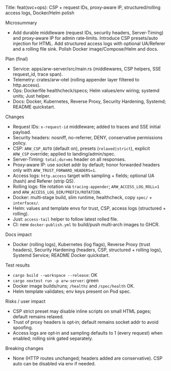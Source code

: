 Title: feat(svc+ops): CSP + request IDs, proxy‑aware IP, structured/rolling access logs, Docker/Helm polish

Microsummary
- Add durable middleware (request IDs, security headers, Server‑Timing) and proxy‑aware IP for admin rate‑limits. Introduce CSP presets/auto injection for HTML. Add structured access logs with optional UA/Referer and a rolling file sink. Polish Docker image/Compose/Helm and docs.

Plan (final)
- Service: apps/arw-server/src/main.rs (middlewares, CSP helpers, SSE request_id, trace span).
- Telemetry: crates/arw-otel (rolling appender layer filtered to http.access).
- Ops: Dockerfile healthcheck/specs; Helm values/env wiring; systemd units; Just helper.
- Docs: Docker, Kubernetes, Reverse Proxy, Security Hardening, Systemd; README quickstart.

Changes
- Request IDs: `x-request-id` middleware; added to traces and SSE initial payload.
- Security headers: nosniff, no-referrer, DENY, conservative permissions policy.
- CSP: `ARW_CSP_AUTO` (default on), presets (`relaxed|strict`), explicit `ARW_CSP` override; applied to landing/admin/spec.
- Server-Timing: `total;dur=ms` header on all responses.
- Proxy‑aware IP: use socket addr by default; honor forwarded headers only with `ARW_TRUST_FORWARD_HEADERS=1`.
- Access logs: `http.access` target with sampling + fields; optional UA (hash) and Referer (strip QS).
- Rolling logs: file rotation via `tracing-appender`; `ARW_ACCESS_LOG_ROLL=1` and `ARW_ACCESS_LOG_DIR/PREFIX/ROTATION`.
- Docker: multi‑stage build, slim runtime, healthcheck, copy `spec/` + `interfaces/`.
- Helm: values and template envs for trust, CSP, access logs (structured + rolling).
- Just: `access-tail` helper to follow latest rolled file.
- CI: new `docker-publish.yml` to build/push multi‑arch images to GHCR.

Docs impact
- Docker (rolling logs), Kubernetes (log flags), Reverse Proxy (trust headers), Security Hardening (headers, CSP, structured + rolling logs), Systemd Service; README Docker quickstart.

Test results
- `cargo build --workspace --release`: OK
- `cargo nextest run -p arw-server`: green
- Docker image builds/runs; `/healthz` and `/spec/health` OK.
- Helm template validates; env keys present on Pod spec.

Risks / user impact
- CSP strict preset may disable inline scripts on small HTML pages; default remains relaxed.
- Trust of proxy headers is opt‑in; default remains socket addr to avoid spoofing.
- Access logs are opt‑in and sampling defaults to 1 (every request) when enabled; rolling sink gated separately.

Breaking changes
- None (HTTP routes unchanged; headers added are conservative). CSP auto can be disabled via env if needed.
